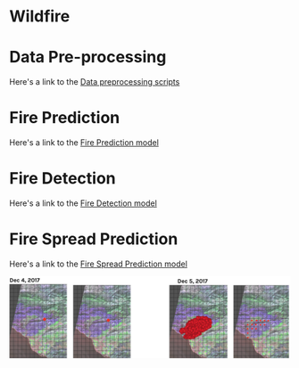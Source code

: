 # Wildfire

# Data Pre-processing
Here's a link to the [Data preprocessing scripts](/preprocessing)

# Fire Prediction
Here's a link to the [Fire Prediction model](/fire_prediction)

# Fire Detection
Here's a link to the [Fire Detection model](/fire_detection)

# Fire Spread Prediction
Here's a link to the [Fire Spread Prediction model](/fire_spread)

![Fire Spread Sample](/fire_spread/images/fire_spread_sample.png)
